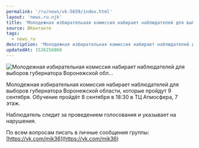 ```yaml
---
permalink: '/ru/news/vk-5659/index.html'
layout: 'news.ru.njk'
title: 'Молодежная избирательная комиссия набирает наблюдателей для выборов губернатора Воронежской обл…'
source: ВКонтакте
tags:
  - news_ru
description: 'Молодежная избирательная комиссия набирает наблюдателей для выборов губернатора Воронежской обл…'
updatedAt: 1536256860
---
```

![Молодежная избирательная комиссия набирает наблюдателей для выборов губернатора Воронежской обл…](https://sun9-3.userapi.com/impf/c830708/v830708158/188c8b/lKPzhcdwwKs.jpg?size=1280x720&quality=96&sign=a0a6e365a72db05db70ce7ac0fd64469&c_uniq_tag=cwnpgH6oT6vGUpZkjqNs3AArzndb2vjUjl_G_KNinAY&type=album)

Молодежная избирательная комиссия набирает наблюдателей для выборов губернатора Воронежской области, которые пройдут 9 сентября. Обучение пройдёт 8 сентября в 18:30 в ТЦ Атмосфера, 7 этаж.

Наблюдатель следит за проведением голосования и указывает на нарушения.

По всем вопросам писать в личные сообщения группы: [https://vk.com/mik36](https://vk.com/mik36)
